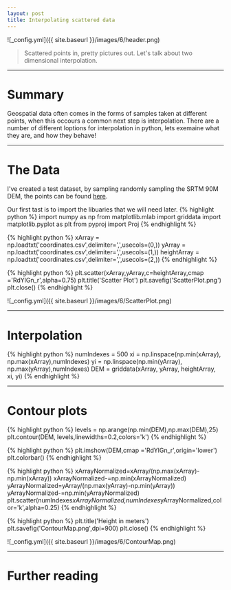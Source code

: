 ```yaml
---
layout: post
title: Interpolating scattered data
---
```


![_config.yml]({{ site.baseurl }}/images/6/header.png)

> Scattered points in, pretty pictures out. Let's talk about two dimensional interpolation.

---
Summary
===============

Geospatial data often comes in the forms of samples taken at different points, when this occours a common next step is interpolation. 
There are a number of different loptions for interpolation in python, lets exemaine what they are, and how they behave!

---

The Data
===============

I've created a test dataset, by sampling randomly sampling the SRTM 90M DEM, the points can be found [here](https://www.dropbox.com/s/inw6rr9bflkkgfi/coordinates.csv?dl=0).

Our first tast is to import the libuaries that we will need later. 
{% highlight python %}
import numpy as np
from matplotlib.mlab import griddata
import matplotlib.pyplot as plt
from pyproj import Proj
{% endhighlight %}


{% highlight python %}
xArray = np.loadtxt('coordinates.csv',delimiter=',',usecols=(0,))
yArray = np.loadtxt('coordinates.csv',delimiter=',',usecols=(1,))
heightArray = np.loadtxt('coordinates.csv',delimiter=',',usecols=(2,))
{% endhighlight %}


{% highlight python %}
plt.scatter(xArray,yArray,c=heightArray,cmap ='RdYlGn_r',alpha=0.75)
plt.title('Scatter Plot')
plt.savefig('ScatterPlot.png')
plt.close()
{% endhighlight %}

![_config.yml]({{ site.baseurl }}/images/6/ScatterPlot.png)


---

Interpolation
===============

{% highlight python %}
numIndexes = 500
xi = np.linspace(np.min(xArray), np.max(xArray),numIndexes)
yi = np.linspace(np.min(yArray), np.max(yArray),numIndexes)
DEM = griddata(xArray, yArray, heightArray, xi, yi)
{% endhighlight %}

---

Contour plots
===============

{% highlight python %}
levels = np.arange(np.min(DEM),np.max(DEM),25)
plt.contour(DEM, levels,linewidths=0.2,colors='k')
{% endhighlight %}

{% highlight python %}
plt.imshow(DEM,cmap ='RdYlGn_r',origin='lower')
plt.colorbar()
{% endhighlight %}

{% highlight python %}
xArrayNormalized=xArray/(np.max(xArray)-np.min(xArray))
xArrayNormalized-=np.min(xArrayNormalized)
yArrayNormalized=yArray/(np.max(yArray)-np.min(yArray))
yArrayNormalized-=np.min(yArrayNormalized)
plt.scatter(numIndexes*xArrayNormalized,numIndexes*yArrayNormalized,color='k',alpha=0.25)
{% endhighlight %}

{% highlight python %}
plt.title('Height in meters')
plt.savefig('ContourMap.png',dpi=900)
plt.close()
{% endhighlight %}

![_config.yml]({{ site.baseurl }}/images/6/ContourMap.png)

---

Further reading
===============